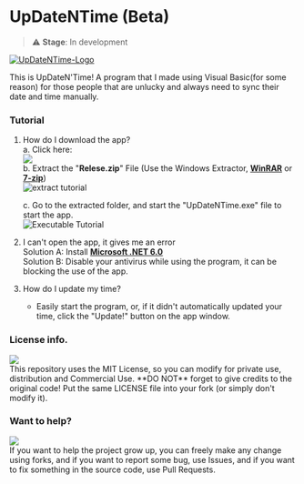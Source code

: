 # UpDateNTime (Beta)
 > ⚠️ **Stage**: In development
 
  <a href=""><img src="https://github.com/retrozinndev/UpdateDateNTime/blob/master/UpdateDateNTime/Resources/logoGitHub.png" text="UpDateNTime" alt="UpDateNTime-Logo"></a>

  This is UpDateN'Time! A program that I made using Visual Basic(for some reason) for 
  those people that are unlucky and always need to sync their date and time manually.

  ### Tutorial

  1. How do I download the app? <br>
       a. Click here: <br>
         <a href="https://github.com/retrozinndev/UpDateNTime/releases/download/beta-v1.0.1/Release.zip">
         <img src="https://img.shields.io/github/downloads/retrozinndev/UpDateNTime/total.svg"></a><br>
       b. Extract the "**Relese.zip**" File (Use the Windows Extractor, <a href="https://www.win-rar.com/">**WinRAR**</a> or <a href="https://www.7-zip.org/">**7-zip**</a>)<br>
       ![extract tutorial](https://github.com/retrozinndev/UpDateNTime/assets/65513943/81db4147-9226-4cde-8781-e67c33d3fd20)

       c. Go to the extracted folder, and start the "UpDateNTime.exe" file to start the app. <br>
       ![Executable Tutorial](https://github.com/retrozinndev/UpDateNTime/assets/65513943/476d368b-d645-4862-97ca-abeeb15d7fd5)
  
  4. I can't open the app, it gives me an error <br>
       Solution A: Install <a href="https://dotnet.microsoft.com/pt-br/download/dotnet/thank-you/sdk-6.0.411-windows-x64-installer">**Microsoft .NET 6.0** </a> <br>
       Solution B: Disable your antivirus while using the program, it can be blocking the use of the app.

  5. How do I update my time?
     - Easily start the program, or, if it didn't automatically updated your time, click the "Update!" button on the app window.
     
  
  

### License info.
  <a href="https://www.github.com/retrozinndev/UpDateNTime/LICENSE.txt">
  <img src="https://img.shields.io/github/license/retrozinndev/UpDateNTime.svg"></a><br>
  This repository uses the MIT License, so you can modify for private use, distribution and
  Commercial Use. **DO NOT** forget to give credits to the original code! Put the same
  LICENSE file into your fork (or simply don't modify it).

### Want to help?
  <a href="https://github.com/retrozinndev/UpDateNTime/pulls">
  <img src="https://img.shields.io/github/issues-pr/retrozinndev/UpDateNTime.svg"></a>
  <br>
  If you want to help the project grow up, you can freely make any change using forks, 
  and if you want to report some bug, use Issues, and if you want to fix something 
  in the source code, use Pull Requests.
